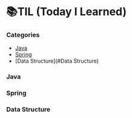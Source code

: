# 📚TIL (Today I Learned)

### Categories
- [Java](#Java)
- [Spring](#Spring)
- [Data Structure](#Data Structure)

### Java

### Spring

### Data Structure
